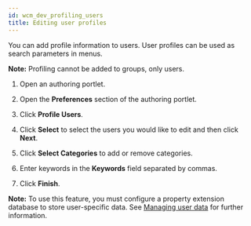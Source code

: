 ```yaml
---
id: wcm_dev_profiling_users
title: Editing user profiles
---
```





You can add profile information to users. User profiles can be used as search parameters in menus.

**Note:** Profiling cannot be added to groups, only users.

1.  Open an authoring portlet.

2.  Open the **Preferences** section of the authoring portlet.

3.  Click **Profile Users**.

4.  Click **Select** to select the users you would like to edit and then click **Next**.

5.  Click **Select Categories** to add or remove categories.

6.  Enter keywords in the **Keywords** field separated by commas.

7.  Click **Finish**.


**Note:** To use this feature, you must configure a property extension database to store user-specific data. See [Managing user data](http://www.lotus.com/ldd/portalwiki.nsf/dx/Managing_user_data_wp7) for further information.


